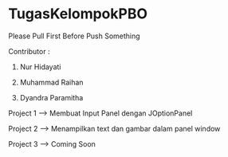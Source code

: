 # TugasKelompokPBO
Please Pull First Before Push Something

Contributor : 

1. Nur Hidayati

2. Muhammad Raihan

3. Dyandra Paramitha


Project 1 --> Membuat Input Panel dengan JOptionPanel

Project 2 --> Menampilkan text dan gambar dalam panel window

Project 3 --> Coming Soon
